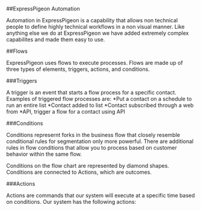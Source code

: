##ExpressPigeon Automation

Automation in ExpressPigeon is a capability that allows non technical people to define
highly technical workflows in a non visual manner. Like anything else we do at ExpressPigeon
we have added extremely complex capabilites and made them easy to use. 


##Flows

ExpressPigeon uses flows to execute processes. Flows are made up of three types of elements, 
triggers, actions, and conditions.

###Triggers

A trigger is an event that starts a flow process for a specific contact. Examples of triggered
flow processes are:
*Put a contact on a schedule to run an entire list
*Contact added to list
*Contact subscribed through a web from
*API, trigger a flow for a contact using API

###Conditions

Conditions represernt forks in the business flow that closely resemble conditional rules for 
segmentation only more powerful. There are additional rules in flow conditions that allow
you to process based on customer behavior within the same flow.

Conditions on the flow chart are represented by diamond shapes. Conditions are connected
to Actions, which are outcomes.

###Actions

Actions are commands that our system will execute at a specific time based on conditions.
Our system has the following actions:
